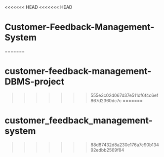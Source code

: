 <<<<<<< HEAD
<<<<<<< HEAD
# Customer-Feedback-Management-System
=======
# customer-feedback-management-DBMS-project
>>>>>>> 555e3c02d067d37e511df6f4c6ef867d2360dc7c
=======
# customer_feedback_management-system
>>>>>>> 88d87432d8a230e176a7c90b13492edbb2569f84
